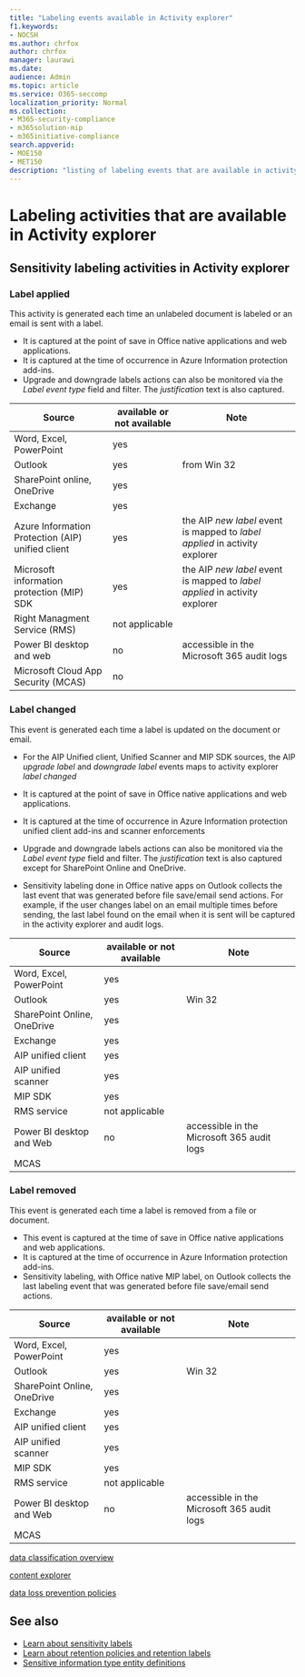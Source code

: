 ```yaml
---
title: "Labeling events available in Activity explorer"
f1.keywords:
- NOCSH
ms.author: chrfox
author: chrfox
manager: laurawi
ms.date: 
audience: Admin
ms.topic: article
ms.service: O365-seccomp
localization_priority: Normal
ms.collection: 
- M365-security-compliance
- m365solution-mip
- m365initiative-compliance
search.appverid: 
- MOE150
- MET150
description: "listing of labeling events that are available in activity explorer."
---
```


# Labeling activities that are available in Activity explorer

## Sensitivity labeling activities in Activity explorer

### Label applied
This activity is generated each time an unlabeled document is labeled or an email is sent with a label. 

- It is captured at the point of save in Office native applications and web applications. 
- It is captured at the time of occurrence in Azure Information protection add-ins. 
- Upgrade and downgrade labels actions can also be monitored via the *Label event type* field and filter. The *justification* text is also captured.   


|Source  |available or not available| Note  |
|---------|---------|---------|
| Word, Excel, PowerPoint|yes |
|Outlook| yes |from Win 32 |
|SharePoint online, OneDrive|yes | |
|Exchange        |yes         | |
|Azure Information Protection (AIP) unified client |yes |the AIP *new label* event is mapped to *label applied* in activity explorer   |
|Microsoft information protection (MIP) SDK         |yes|the AIP *new label* event is mapped to *label applied* in activity explorer|
|Right Managment Service (RMS)         |not applicable         | |
|Power BI desktop and web        | no| accessible in the Microsoft 365 audit logs         |
|Microsoft Cloud App Security (MCAS)         |no|         |

### Label changed

This event is generated each time a label is updated on the document or email.

- For the AIP Unified client, Unified Scanner and MIP SDK sources, the AIP *upgrade label* and *downgrade label* events maps to activity explorer *label changed*

- It is captured at the point of save in Office native applications and web applications. 
- It is captured at the time of occurrence in Azure Information protection unified client add-ins and scanner enforcements
- Upgrade and downgrade labels actions can also be monitored via the *Label event type* field and filter. The *justification* text is also captured except for SharePoint Online and OneDrive.
- Sensitivity labeling done in Office native apps on Outlook collects the last event that was generated before file save/email send actions. For example, if the user changes label on an email multiple times before sending, the last label found on the email when it is sent will be captured in the activity explorer and audit logs. 



|Source  |available or not available| Note  |
|---------|---------|---------| 
|Word, Excel, PowerPoint         |yes         | |
|Outlook         |yes         |Win 32|
|SharePoint Online, OneDrive         |yes         | |
|Exchange         |yes         | |
|AIP unified client         |yes         ||
|AIP unified scanner         |yes         | |
|MIP SDK         |yes         | |
|RMS service         |not applicable         | |
|Power BI desktop and Web         |no         |accessible in the Microsoft 365 audit logs |
|MCAS     |         |         | |

### Label removed

This event is generated each time a label is removed from a file or document.

- This event is captured at the time of save in Office native applications and web applications.
- It is captured at the time of occurrence in Azure Information protection add-ins. 
- Sensitivity labeling, with Office native MIP label, on Outlook collects the last labeling event that was generated before file save/email send actions.

|Source  |available or not available| Note  |
|---------|---------|---------| 
|Word, Excel, PowerPoint         |yes         | |
|Outlook         |yes         |Win 32|
|SharePoint Online, OneDrive         |yes         | |
|Exchange         |yes         | |
|AIP unified client         |yes         ||
|AIP unified scanner         |yes         | |
|MIP SDK         |yes         | |
|RMS service         |not applicable         | |
|Power BI desktop and Web         |no         |accessible in the Microsoft 365 audit logs |
|MCAS     |         |         | |
 









[data classification overview](data-classification-overview.md)

[content explorer](data-classification-content-explorer.md)

[data loss prevention policies](data-loss-prevention-policies.md)

## See also
- [Learn about sensitivity labels](sensitivity-labels.md)
- [Learn about retention policies and retention labels](retention.md)
- [Sensitive information type entity definitions](sensitive-information-type-entity-definitions.md)

